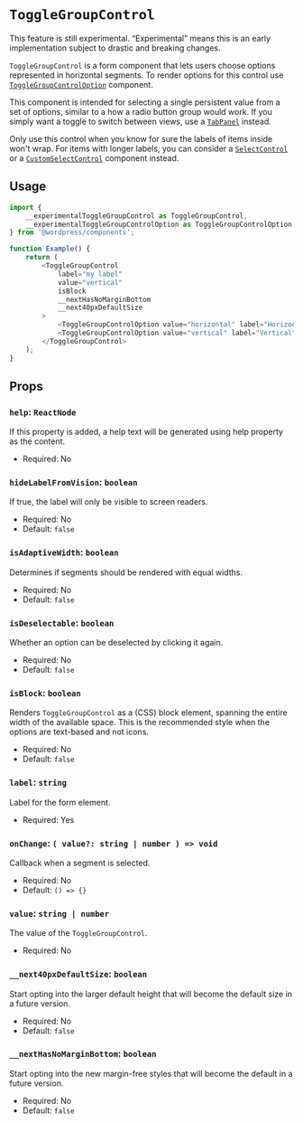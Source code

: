 # `ToggleGroupControl`

<div class="callout callout-alert">
This feature is still experimental. “Experimental” means this is an early implementation subject to drastic and breaking changes.
</div>

`ToggleGroupControl` is a form component that lets users choose options represented in horizontal segments. To render options for this control use [`ToggleGroupControlOption`](/packages/components/src/toggle-group-control/toggle-group-control-option/README.md) component.

This component is intended for selecting a single persistent value from a set of options, similar to a how a radio button group would work. If you simply want a toggle to switch between views, use a [`TabPanel`](/packages/components/src/tab-panel/README.md) instead.

Only use this control when you know for sure the labels of items inside won't wrap. For items with longer labels, you can consider a [`SelectControl`](/packages/components/src/select-control/README.md) or a [`CustomSelectControl`](/packages/components/src/custom-select-control/README.md) component instead.

## Usage

```js
import {
	__experimentalToggleGroupControl as ToggleGroupControl,
	__experimentalToggleGroupControlOption as ToggleGroupControlOption,
} from '@wordpress/components';

function Example() {
	return (
		<ToggleGroupControl
			label="my label"
			value="vertical"
			isBlock
			__nextHasNoMarginBottom
			__next40pxDefaultSize
		>
			<ToggleGroupControlOption value="horizontal" label="Horizontal" />
			<ToggleGroupControlOption value="vertical" label="Vertical" />
		</ToggleGroupControl>
	);
}
```

## Props

### `help`: `ReactNode`

If this property is added, a help text will be generated using help property as the content.

-   Required: No

### `hideLabelFromVision`: `boolean`

If true, the label will only be visible to screen readers.

-   Required: No
-   Default: `false`

### `isAdaptiveWidth`: `boolean`

Determines if segments should be rendered with equal widths.

-   Required: No
-   Default: `false`

### `isDeselectable`: `boolean`

Whether an option can be deselected by clicking it again.

-   Required: No
-   Default: `false`

### `isBlock`: `boolean`

Renders `ToggleGroupControl` as a (CSS) block element, spanning the entire width of the available space. This is the recommended style when the options are text-based and not icons.

-   Required: No
-   Default: `false`

### `label`: `string`

Label for the form element.

-   Required: Yes

### `onChange`: `( value?: string | number ) => void`

Callback when a segment is selected.

-   Required: No
-   Default: `() => {}`

### `value`: `string | number`

The value of the `ToggleGroupControl`.

-   Required: No

### `__next40pxDefaultSize`: `boolean`

Start opting into the larger default height that will become the default size in a future version.

-   Required: No
-   Default: `false`

### `__nextHasNoMarginBottom`: `boolean`

Start opting into the new margin-free styles that will become the default in a future version.

-   Required: No
-   Default: `false`
